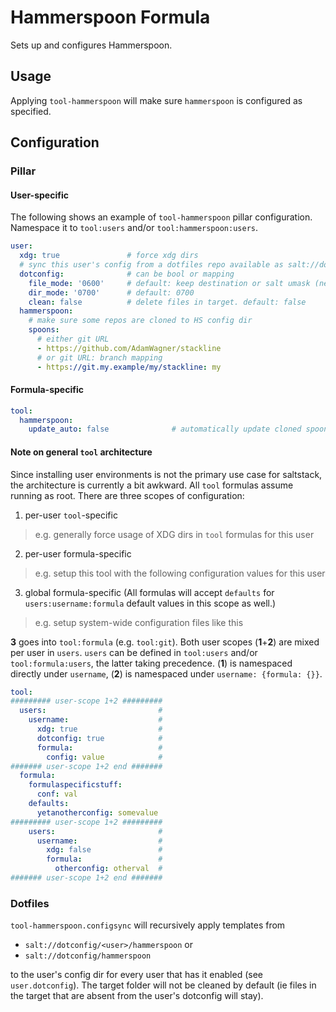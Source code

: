 # Hammerspoon Formula
Sets up and configures Hammerspoon.

## Usage
Applying `tool-hammerspoon` will make sure `hammerspoon` is configured as specified.

## Configuration
### Pillar

#### User-specific
The following shows an example of `tool-hammerspoon` pillar configuration. Namespace it to `tool:users` and/or `tool:hammerspoon:users`.
```yaml
user:
  xdg: true               # force xdg dirs
  # sync this user's config from a dotfiles repo available as salt://dotconfig/<user>/hammerspoon or salt://dotconfig/hammerspoon
  dotconfig:              # can be bool or mapping
    file_mode: '0600'     # default: keep destination or salt umask (new)
    dir_mode: '0700'      # default: 0700
    clean: false          # delete files in target. default: false
  hammerspoon:
    # make sure some repos are cloned to HS config dir
    spoons:
      # either git URL
      - https://github.com/AdamWagner/stackline
      # or git URL: branch mapping
      - https://git.my.example/my/stackline: my
```

#### Formula-specific
```yaml
tool:
  hammerspoon:
    update_auto: false              # automatically update cloned spoons
```

#### Note on general `tool` architecture
Since installing user environments is not the primary use case for saltstack, the architecture is currently a bit awkward. All `tool` formulas assume running as root. There are three scopes of configuration:
1. per-user `tool`-specific
  > e.g. generally force usage of XDG dirs in `tool` formulas for this user
2. per-user formula-specific
  > e.g. setup this tool with the following configuration values for this user
3. global formula-specific (All formulas will accept `defaults` for `users:username:formula` default values in this scope as well.)
  > e.g. setup system-wide configuration files like this

**3** goes into `tool:formula` (e.g. `tool:git`). Both user scopes (**1**+**2**) are mixed per user in `users`. `users` can be defined in `tool:users` and/or `tool:formula:users`, the latter taking precedence. (**1**) is namespaced directly under `username`, (**2**) is namespaced under `username: {formula: {}}`.

```yaml
tool:
######### user-scope 1+2 #########
  users:                         #
    username:                    #
      xdg: true                  #
      dotconfig: true            #
      formula:                   #
        config: value            #
####### user-scope 1+2 end #######
  formula:
    formulaspecificstuff:
      conf: val
    defaults:
      yetanotherconfig: somevalue
######### user-scope 1+2 #########
    users:                       #
      username:                  #
        xdg: false               #
        formula:                 #
          otherconfig: otherval  #
####### user-scope 1+2 end #######
```

### Dotfiles
`tool-hammerspoon.configsync` will recursively apply templates from

- `salt://dotconfig/<user>/hammerspoon` or
- `salt://dotconfig/hammerspoon`

to the user's config dir for every user that has it enabled (see `user.dotconfig`). The target folder will not be cleaned by default (ie files in the target that are absent from the user's dotconfig will stay).
